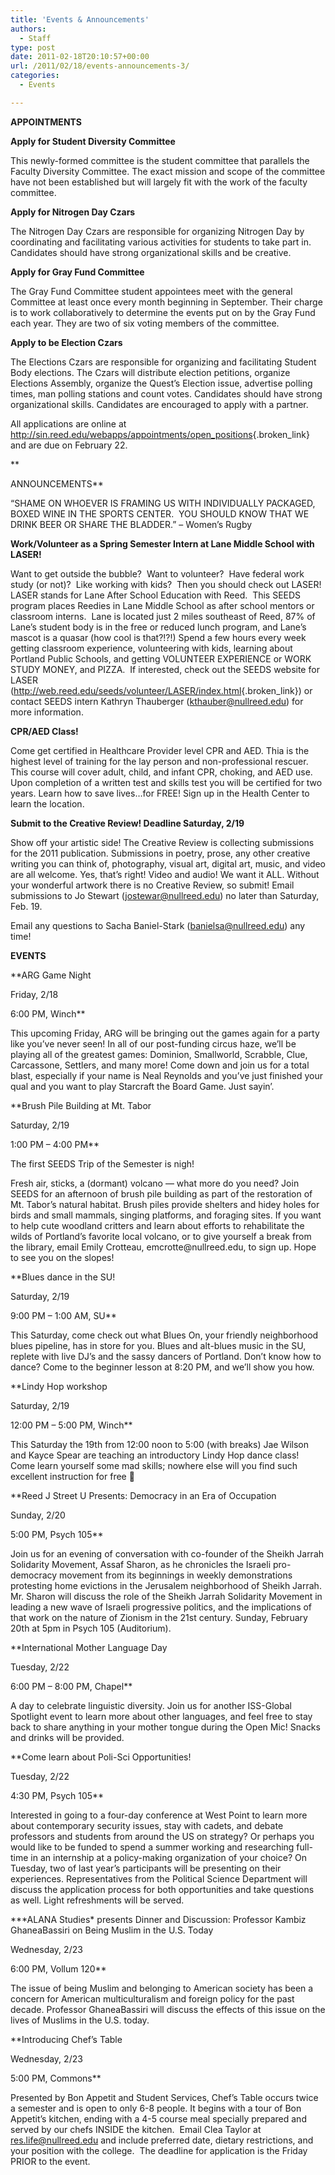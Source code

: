 ```yaml
---
title: 'Events & Announcements'
authors: 
  - Staff
type: post
date: 2011-02-18T20:10:57+00:00
url: /2011/02/18/events-announcements-3/
categories:
  - Events

---
```

**APPOINTMENTS**

**Apply for Student Diversity Committee**
  
This newly-formed committee is the student committee that parallels the Faculty Diversity Committee. The exact mission and scope of the committee have not been established but will largely fit with the work of the faculty committee.

**Apply for Nitrogen Day Czars**
  
The Nitrogen Day Czars are responsible for organizing Nitrogen Day by coordinating and facilitating various activities for students to take part in.  Candidates should have strong organizational skills and be creative.

**Apply for Gray Fund Committee**
  
The Gray Fund Committee student appointees meet with the general Committee at least once every month beginning in September. Their charge is to work collaboratively to determine the events put on by the Gray Fund each year. They are two of six voting members of the committee.

**Apply to be Election Czars**
  
The Elections Czars are responsible for organizing and facilitating Student Body elections. The Czars will distribute election petitions, organize Elections Assembly, organize the Quest’s Election issue, advertise polling times, man polling stations and count votes. Candidates should have strong organizational skills. Candidates are encouraged to apply with a partner.

All applications are online at <http://sin.reed.edu/webapps/appointments/open_positions>{.broken_link} and are due on February 22.
  
**
  
ANNOUNCEMENTS**

“SHAME ON WHOEVER IS FRAMING US WITH INDIVIDUALLY PACKAGED, BOXED WINE IN THE SPORTS CENTER.  YOU SHOULD KNOW THAT WE DRINK BEER OR SHARE THE BLADDER.” &#8211; Women’s Rugby

**Work/Volunteer as a Spring Semester Intern at Lane Middle School with LASER!**
  
Want to get outside the bubble?  Want to volunteer?  Have federal work study (or not)?  Like working with kids?  Then you should check out LASER!  LASER stands for Lane After School Education with Reed.  This SEEDS program places Reedies in Lane Middle School as after school mentors or classroom interns.  Lane is located just 2 miles southeast of Reed, 87% of Lane&#8217;s student body is in the free or reduced lunch program, and Lane&#8217;s mascot is a quasar (how cool is that?!?!) Spend a few hours every week getting classroom experience, volunteering with kids, learning about Portland Public Schools, and getting VOLUNTEER EXPERIENCE or WORK STUDY MONEY, and PIZZA.  If interested, check out the SEEDS website for LASER (<http://web.reed.edu/seeds/volunteer/LASER/index.html>{.broken_link}) or contact SEEDS intern Kathryn Thauberger ([&#x6b;&#x74;&#x68;&#x61;&#x75;&#x62;&#x65;&#x72;&#x40;<span class="oe_displaynone">null</span>&#x72;&#x65;&#x65;&#x64;&#x2e;&#x65;&#x64;&#x75;][1]) for more information.

**CPR/AED Class!**
  
Come get certified in Healthcare Provider level CPR and AED. Thia is the highest level of training for the lay person and non-professional rescuer. This course will cover adult, child, and infant CPR, choking, and AED use. Upon completion of a written test and skills test you will be certified for two years. Learn how to save lives&#8230;for FREE! Sign up in the Health Center to learn the location.

**Submit to the Creative Review! Deadline Saturday, 2/19** 
  
Show off your artistic side! The Creative Review is collecting submissions for the 2011 publication. Submissions in poetry, prose, any other creative writing you can think of, photography, visual art, digital art, music, and video are all welcome. Yes, that&#8217;s right! Video and audio! We want it ALL. Without your wonderful artwork there is no Creative Review, so submit! Email submissions to Jo Stewart ([&#x6a;&#x6f;&#x73;&#x74;&#x65;&#x77;&#x61;&#x72;&#x40;<span class="oe_displaynone">null</span>&#x72;&#x65;&#x65;&#x64;&#x2e;&#x65;&#x64;&#x75;][2]) no later than Saturday, Feb. 19.

Email any questions to Sacha Baniel-Stark ([&#x62;&#x61;&#x6e;&#x69;&#x65;&#x6c;&#x73;&#x61;&#x40;<span class="oe_displaynone">null</span>&#x72;&#x65;&#x65;&#x64;&#x2e;&#x65;&#x64;&#x75;][3]) any time!

**EVENTS**

**ARG Game Night
  
Friday, 2/18
  
6:00 PM, Winch**
  
This upcoming Friday, ARG will be bringing out the games again for a party like you&#8217;ve never seen! In all of our post-funding circus haze, we&#8217;ll be playing all of the greatest games: Dominion, Smallworld, Scrabble, Clue, Carcassone, Settlers, and many more! Come down and join us for a total blast, especially if your name is Neal Reynolds and you&#8217;ve just finished your qual and you want to play Starcraft the Board Game. Just sayin’.

**Brush Pile Building at Mt. Tabor
  
Saturday, 2/19
  
1:00 PM – 4:00 PM**
  
The first SEEDS Trip of the Semester is nigh!
  
Fresh air, sticks, a (dormant) volcano &#8212; what more do you need? Join SEEDS for an afternoon of brush pile building as part of the restoration of Mt. Tabor&#8217;s natural habitat. Brush piles provide shelters and hidey holes for birds and small mammals, singing platforms, and foraging sites. If you want to help cute woodland critters and learn about efforts to rehabilitate the wilds of Portland&#8217;s favorite local volcano, or to give yourself a break from the library, email Emily Crotteau, &#x65;&#x6d;&#x63;&#x72;&#x6f;&#x74;&#x74;&#x65;&#x40;<span class="oe_displaynone">null</span>&#x72;&#x65;&#x65;&#x64;&#x2e;&#x65;&#x64;&#x75;, to sign up. Hope to see you on the slopes!

**Blues dance in the SU!
  
Saturday, 2/19
  
9:00 PM – 1:00 AM, SU**
  
This Saturday, come check out what Blues On, your friendly neighborhood blues pipeline, has in store for you. Blues and alt-blues music in the SU, replete with live DJ&#8217;s and the sassy dancers of Portland. Don&#8217;t know how to dance? Come to the beginner lesson at 8:20 PM, and we&#8217;ll show you how.

**Lindy Hop workshop
  
Saturday, 2/19
  
12:00 PM – 5:00 PM, Winch**
  
This Saturday the 19th from 12:00 noon to 5:00 (with breaks) Jae Wilson and Kayce Spear are teaching an introductory Lindy Hop dance class! Come learn yourself some mad skills; nowhere else will you find such excellent instruction for free 🙂

**Reed J Street U Presents: Democracy in an Era of Occupation
  
Sunday, 2/20
  
5:00 PM, Psych 105**
  
Join us for an evening of conversation with co-founder of the Sheikh Jarrah Solidarity Movement, Assaf Sharon, as he chronicles the Israeli pro-democracy movement from its beginnings in weekly demonstrations protesting home evictions in the Jerusalem neighborhood of Sheikh Jarrah.  Mr. Sharon will discuss the role of the Sheikh Jarrah Solidarity Movement in leading a new wave of Israeli progressive politics, and the implications of that work on the nature of Zionism in the 21st century. Sunday, February 20th at 5pm in Psych 105 (Auditorium).

**International Mother Language Day
  
Tuesday, 2/22
  
6:00 PM – 8:00 PM, Chapel** 
  
A day to celebrate linguistic diversity. Join us for another ISS-Global Spotlight event to learn more about other languages, and feel free to stay back to share anything in your mother tongue during the Open Mic! Snacks and drinks will be provided.

**Come learn about Poli-Sci Opportunities!
  
Tuesday, 2/22
  
4:30 PM, Psych 105**
  
Interested in going to a four-day conference at West Point to learn more about contemporary security issues, stay with cadets, and debate professors and students from around the US on strategy? Or perhaps you would like to be funded to spend a summer working and researching full-time in an internship at a policy-making organization of your choice? On Tuesday, two of last year&#8217;s participants will be presenting on their experiences. Representatives from the Political Science Department will discuss the application process for both opportunities and take questions as well. Light refreshments will be served.

**\*ALANA Studies\* presents Dinner and Discussion: Professor Kambiz GhaneaBassiri on Being Muslim in the U.S. Today
  
Wednesday, 2/23
  
6:00 PM, Vollum 120**
  
The issue of being Muslim and belonging to American society has been a concern for American multiculturalism and foreign policy for the past decade. Professor GhaneaBassiri will discuss the effects of this issue on the lives of Muslims in the U.S. today.

**Introducing Chef’s Table
  
Wednesday, 2/23
  
5:00 PM, Commons**
  
Presented by Bon Appetit and Student Services, Chef’s Table occurs twice a semester and is open to only 6-8 people. It begins with a tour of Bon Appetit’s kitchen, ending with a 4-5 course meal specially prepared and served by our chefs INSIDE the kitchen.  Email Clea Taylor at [&#x72;&#x65;&#x73;&#x2e;&#x6c;&#x69;&#x66;&#x65;&#x40;<span class="oe_displaynone">null</span>&#x72;&#x65;&#x65;&#x64;&#x2e;&#x65;&#x64;&#x75;][4] and include preferred date, dietary restrictions, and your position with the college.  The deadline for application is the Friday PRIOR to the event.

 [1]: mailto:&#x6b;&#x74;&#x68;&#x61;&#x75;&#x62;&#x65;&#x72;&#x40;&#x72;&#x65;&#x65;&#x64;&#x2e;&#x65;&#x64;&#x75;
 [2]: mailto:&#x6a;&#x6f;&#x73;&#x74;&#x65;&#x77;&#x61;&#x72;&#x40;&#x72;&#x65;&#x65;&#x64;&#x2e;&#x65;&#x64;&#x75;
 [3]: mailto:&#x62;&#x61;&#x6e;&#x69;&#x65;&#x6c;&#x73;&#x61;&#x40;&#x72;&#x65;&#x65;&#x64;&#x2e;&#x65;&#x64;&#x75;
 [4]: mailto:&#x72;&#x65;&#x73;&#x2e;&#x6c;&#x69;&#x66;&#x65;&#x40;&#x72;&#x65;&#x65;&#x64;&#x2e;&#x65;&#x64;&#x75;